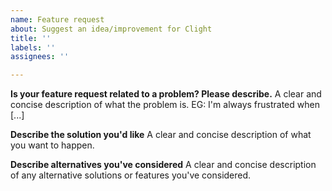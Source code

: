 ```yaml
---
name: Feature request
about: Suggest an idea/improvement for Clight
title: ''
labels: ''
assignees: ''

---
```


**Is your feature request related to a problem? Please describe.**
A clear and concise description of what the problem is. EG: I'm always frustrated when [...]

**Describe the solution you'd like**
A clear and concise description of what you want to happen.

**Describe alternatives you've considered**
A clear and concise description of any alternative solutions or features you've considered.
